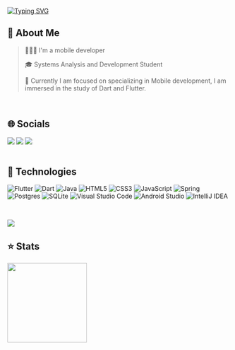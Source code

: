 [![Typing SVG](https://readme-typing-svg.herokuapp.com?font=Fira+Code&pause=1000&color=F78BAF&random=false&width=435&lines=Hello+Dev!+My+name+is+Mikaelle.+%F0%9F%99%8B%F0%9F%8F%BD%E2%80%8D%E2%99%80%EF%B8%8F;I'm+a+mobile+developer.+%F0%9F%93%B1;Welcome!+%F0%9F%A9%B7)](https://git.io/typing-svg)

 ## 💫 About Me

>👩🏾‍💻 I'm a mobile developer
>
>🎓 Systems Analysis and Development Student
>
>📱 Currently I am focused on specializing in Mobile development, I am immersed in the study of Dart and Flutter.

 <br/>

## 🌐 Socials

<div> 
  <a href="https://www.linkedin.com/in/mikaelle-tavares/" target="_blank"><img src="https://img.shields.io/badge/linkedin-%230077B5.svg?style=for-the-badge&logo=linkedin&logoColor=white" target="_blank"></a>
  <a href = "https://twitter.com/mikasdev"><img src="https://img.shields.io/badge/X-%23000000.svg?style=for-the-badge&logo=X&logoColor=white" target="_blank"></a>
  <a href="https://api.whatsapp.com/send?phone=5571986330555" target="_blank"><img src="https://img.shields.io/badge/WhatsApp-25D366?style=for-the-badge&logo=whatsapp&logoColor=white" target="_blank"></a>
</div>
<br/>

## 🚀 Technologies
 ![Flutter](https://img.shields.io/badge/Flutter-%2302569B.svg?style=for-the-badge&logo=Flutter&logoColor=white)
 ![Dart](https://img.shields.io/badge/dart-%230175C2.svg?style=for-the-badge&logo=dart&logoColor=white)
 ![Java](https://img.shields.io/badge/java-%23ED8B00.svg?style=for-the-badge&logo=openjdk&logoColor=white)
 ![HTML5](https://img.shields.io/badge/html5-%23E34F26.svg?style=for-the-badge&logo=html5&logoColor=white)
 ![CSS3](https://img.shields.io/badge/css3-%231572B6.svg?style=for-the-badge&logo=css3&logoColor=white)
 ![JavaScript](https://img.shields.io/badge/javascript-%23323330.svg?style=for-the-badge&logo=javascript&logoColor=%23F7DF1E)
 ![Spring](https://img.shields.io/badge/spring-%236DB33F.svg?style=for-the-badge&logo=spring&logoColor=white)
 ![Postgres](https://img.shields.io/badge/postgres-%23316192.svg?style=for-the-badge&logo=postgresql&logoColor=white)
 ![SQLite](https://img.shields.io/badge/sqlite-%2307405e.svg?style=for-the-badge&logo=sqlite&logoColor=white)
 ![Visual Studio Code](https://img.shields.io/badge/Visual%20Studio%20Code-0078d7.svg?style=for-the-badge&logo=visual-studio-code&logoColor=white)
 ![Android Studio](https://img.shields.io/badge/Android%20Studio-3DDC84.svg?style=for-the-badge&logo=android-studio&logoColor=white)
 ![IntelliJ IDEA](https://img.shields.io/badge/IntelliJIDEA-000000.svg?style=for-the-badge&logo=intellij-idea&logoColor=white)

 <br/>
 
 ![](lineBar.png)
## ⭐ Stats

<div>
<a href="https://github.com/mikaelletavares">
<img height="180em" src="https://github-readme-stats.vercel.app/api/top-langs/?username=mikaelletavares&layout=compact&langs_count=6&theme=tokyonight"/>
</div>

<br>

